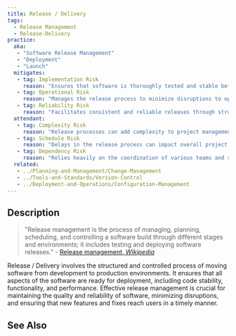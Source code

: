 ```yaml
---
title: Release / Delivery
tags: 
  - Release Management
  - Release-Delivery
practice:
  aka: 
   - "Software Release Management"
   - "Deployment"
   - "Launch"
  mitigates:
   - tag: Implementation Risk
     reason: "Ensures that software is thoroughly tested and stable before being released."
   - tag: Operational Risk
     reason: "Manages the release process to minimize disruptions to operations."
   - tag: Reliability Risk
     reason: "Facilitates consistent and reliable releases through structured processes."
  attendant:
   - tag: Complexity Risk
     reason: "Release processes can add complexity to project management."
   - tag: Schedule Risk
     reason: "Delays in the release process can impact overall project timelines."
   - tag: Dependency Risk
     reason: "Relies heavily on the coordination of various teams and systems."
  related:
   - ../Planning-and-Management/Change-Management
   - ../Tools-and-Standards/Version-Control
   - ../Deployment-and-Operations/Configuration-Management
---
```


<PracticeIntro details={frontMatter.practice} /> 

## Description

> "Release management is the process of managing, planning, scheduling, and controlling a software build through different stages and environments; it includes testing and deploying software releases." - [Release management, _Wikipedia_](https://en.wikipedia.org/wiki/Release_management)

Release / Delivery involves the structured and controlled process of moving software from development to production environments. It ensures that all aspects of the software are ready for deployment, including code stability, functionality, and performance. Effective release management is crucial for maintaining the quality and reliability of software, minimizing disruptions, and ensuring that new features and fixes reach users in a timely manner.

## See Also

<TagList tag="Release-Delivery" />

